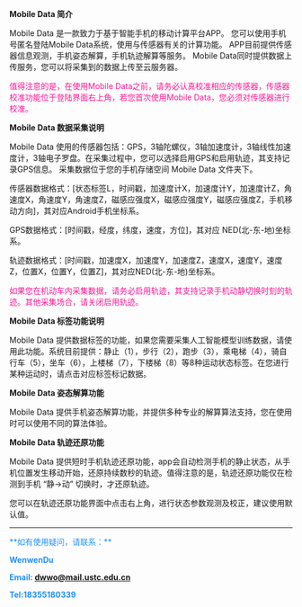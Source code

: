**Mobile Data 简介**

Mobile Data 是一款致力于基于智能手机的移动计算平台APP。 您可以使用手机号匿名登陆Mobile Data系统，使用与传感器有关的计算功能。
APP目前提供传感器信息观测，手机姿态解算，手机轨迹解算等服务。 Mobile Data同时提供数据上传服务，您可以将采集到的数据上传至云服务器。

<font color=#FF1493>
值得注意的是，在使用Mobile Data之前，请务必认真校准相应的传感器，传感器校准功能位于登陆界面右上角，若您首次使用Mobile Data，您必须对传感器进行校准。
</font>

**Mobile Data 数据采集说明**

Mobile Data 使用的传感器包括：GPS，3轴陀螺仪，3轴加速度计，3轴线性加速度计，3轴电子罗盘。在采集过程中，您可以选择启用GPS和启用轨迹，其支持记录GPS信息。
采集数据位于您的手机存储空间 Mobile Data 文件夹下。

传感器数据格式：[状态标签L，时间戳，加速度计X，加速度计Y，加速度计Z，角速度X，角速度Y，角速度Z，磁感应强度X，磁感应强度Y，磁感应强度Z，手机移动方向]，其对应Android手机坐标系。

GPS数据格式：[时间戳，经度，纬度，速度，方位]，其对应 NED(北-东-地)坐标系。

轨迹数据格式：[时间戳，加速度X，加速度Y，加速度Z，速度X，速度Y，速度Z，位置X，位置Y，位置Z]，其对应NED(北-东-地)坐标系。

<font color=#FF1493>
如果您在机动车内采集数据，请务必启用轨迹，其支持记录手机动静切换时刻的轨迹。其他采集场合，请关闭启用轨迹。
</font>

**Mobile Data 标签功能说明**

Mobile Data 提供数据标签的功能，如果您需要采集人工智能模型训练数据，请使用此功能。系统目前提供：静止（1），步行（2），跑步（3），乘电梯（4），骑自行车（5），坐车（6），上楼梯（7），下楼梯（8）等8种运动状态标签。在您进行某种运动时，请点击对应标签标记数据。

**Mobile Data 姿态解算功能**

Mobile Data 提供手机姿态解算功能，并提供多种专业的解算算法支持，您在使用时可以使用不同的算法体验。

**Mobile Data 轨迹还原功能**

Mobile Data 提供短时手机轨迹还原功能，app会自动检测手机的静止状态，从手机位置发生移动开始，还原持续数秒的轨迹。值得注意的是，轨迹还原功能仅在检测到手机 “静->动” 切换时，才还原轨迹。

您可以在轨迹还原功能界面中点击右上角，进行状态参数观测及校正，建议使用默认值。

*******

<font color=#1E90FF>
**如有使用疑问，请联系：**

**WenwenDu**

**Email:	dwwo@mail.ustc.edu.cn**

**Tel:18355180339**
